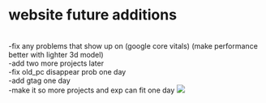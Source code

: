 <h1>website future additions</h1>
<br/>-fix any problems that show up on (google core vitals) (make performance better with lighter 3d model)
<br/>-add two more projects later
<br/>-fix old_pc disappear prob one day
<br/>-add gtag one day
<br/>-make it so more projects and exp can fit one day
<img src="![Screenshot 2024-08-10 020220](https://github.com/user-attachments/assets/d56237c5-673a-4ae9-bbd6-3283aad77f7f)">

